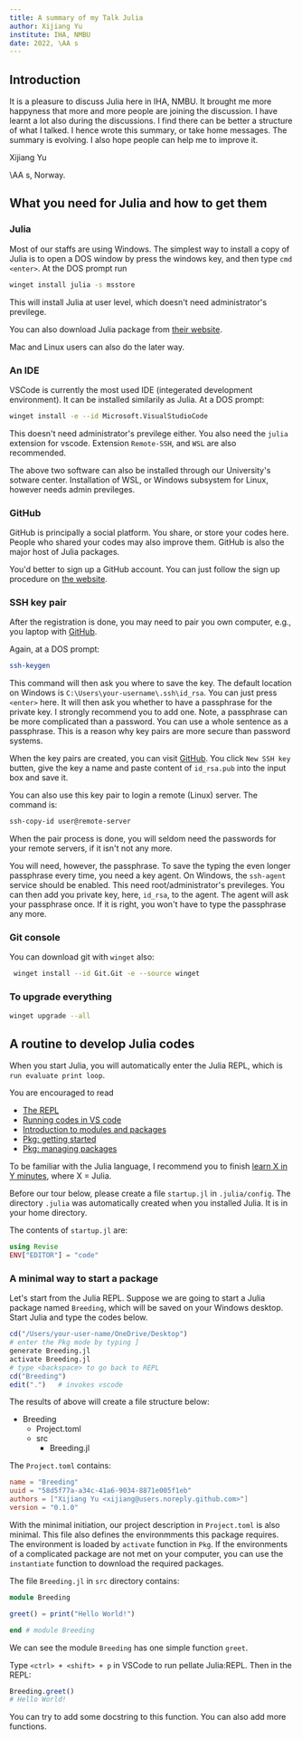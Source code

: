 ```yaml
---
title: A summary of my Talk Julia
author: Xijiang Yu
institute: IHA, NMBU
date: 2022, \AA s
---
```


## Introduction

It is a pleasure to discuss Julia here in IHA, NMBU.
It brought me more happyness that more and more people are joining the discussion.
I have learnt a lot also during the discussions.
I find there can be better a structure of what I talked.
I hence wrote this summary, or take home messages.
The summary is evolving.
I also hope people can help me to improve it.

Xijiang Yu

\AA s, Norway.

## What you need for Julia and how to get them

### Julia

Most of our staffs are using Windows.
The simplest way to install a copy of Julia is to open a DOS window
by press the windows key, and then type `cmd <enter>`.
At the DOS prompt run

```bash
winget install julia -s msstore
```

This will install Julia at user level, which doesn't need administrator's previlege.

You can also download Julia package from [their website](https://julialang.org/downloads/).

Mac and Linux users can also do the later way.

### An IDE

VSCode is currently the most used IDE (integerated development environment).
It can be installed similarily as Julia.
At a DOS prompt:

```bash
winget install -e --id Microsoft.VisualStudioCode
```

This doesn't need administrator's previlege either.
You also need the `julia` extension for vscode.
Extension `Remote-SSH`, and `WSL` are also recommended.

The above two software can also be installed through our University's sotware center.
Installation of WSL, or Windows subsystem for Linux, however needs admin previleges.

### GitHub

GitHub is principally a social platform.
You share, or store your codes here.
People who shared your codes may also improve them.
GitHub is also the major host of Julia packages.

You'd better to sign up a GitHub account.
You can just follow the sign up procedure on [the website](https://github.com/).

### SSH key pair

After the registration is done, you may need to pair you own computer,
e.g., you laptop with [GitHub](https://github.com/).

Again, at a DOS prompt:

```bash
ssh-keygen
```

This command will then ask you where to save the key.
The default location on Windows is `C:\Users\your-username\.ssh\id_rsa`.
You can just press `<enter>` here.
It will then ask you whether to have a passphrase for the private key.
I strongly recommend you to add one.
Note, a passphrase can be more complicated than a password.
You can use a whole sentence as a passphrase.
This is a reason why key pairs are more secure than password systems.

When the key pairs are created, you can visit 
[GitHub](https://github.com/settings/keys).
You click `New SSH key` butten, give the key a name and paste content of `id_rsa.pub`
into the input box and save it.

You can also use this key pair to login a remote (Linux) server.
The command is:

```bash
ssh-copy-id user@remote-server
```

When the pair process is done, you will seldom need the passwords
for your remote servers, if it isn't not any more.

You will need, however, the passphrase.
To save the typing the even longer passphrase every time, you need a key agent.
On Windows, the `ssh-agent` service should be enabled.
This need root/administrator's previleges.
You can then add you private key, here, `id_rsa`, to the agent.
The agent will ask your passphrase once.
If it is right, you won't have to type the passphrase any more.

### Git console

You can download git with `winget` also:

```bash
 winget install --id Git.Git -e --source winget 
 ```

### To upgrade everything

```bash
winget upgrade --all
```

## A routine to develop Julia codes

When you start Julia, you will automatically enter the Julia REPL,
which is `run evaluate print loop`.

You are encouraged to read

- [The REPL](https://en.wikibooks.org/wiki/Introducing_Julia/The_REPL)
- [Running codes in VS code](https://www.julia-vscode.org/docs/stable/userguide/runningcode/)
- [Introduction to modules and packages](https://en.wikibooks.org/wiki/Introducing_Julia/Modules_and_packages)
- [Pkg: getting started](https://pkgdocs.julialang.org/v1.6/getting-started/)
- [Pkg: managing packages](https://pkgdocs.julialang.org/v1.6/managing-packages/)

To be familiar with the Julia language, I recommend you to finish
[learn X in Y minutes](https://learnxinyminutes.com/docs/julia/), where X = Julia.

Before our tour below, please create a file `startup.jl` in `.julia/config`.
The directory `.julia` was automatically created when you installed Julia.
It is in your home directory.

The contents of `startup.jl` are:

```julia
using Revise
ENV["EDITOR"] = "code"
```

### A minimal way to start a package

Let's start from the Julia REPL.
Suppose we are going to start a Julia package named `Breeding`,
which will be saved on your Windows desktop.
Start Julia and type the codes below.

```julia
cd("/Users/your-user-name/OneDrive/Desktop")
# enter the Pkg mode by typing ]
generate Breeding.jl
activate Breeding.jl
# type <backspace> to go back to REPL
cd("Breeding")
edit(".")   # invokes vscode
```

The results of above will create a file structure below:

- Breeding
  - Project.toml
  - src
    - Breeding.jl

The `Project.toml` contains:

```toml
name = "Breeding"
uuid = "58d5f77a-a34c-41a6-9034-8871e005f1eb"
authors = ["Xijiang Yu <xijiang@users.noreply.github.com>"]
version = "0.1.0"
```

With the minimal initiation, our project description in `Project.toml`
is also minimal.  This file also defines the environmments
this package requires.  The environment is loaded by `activate` function
in `Pkg`.  If the environments of a complicated package are not met on 
your computer, you can use the `instantiate` function to download the
required packages.

The file `Breeding.jl` in `src` directory contains:

```julia
module Breeding

greet() = print("Hello World!")

end # module Breeding
```

We can see the module `Breeding` has one simple function `greet`.

Type `<ctrl> + <shift> + p` in VSCode to run pellate Julia:REPL.
Then in the REPL:

```julia
Breeding.greet()
# Hello World!
```

You can try to add some docstring to this function. 
You can also add more functions.
